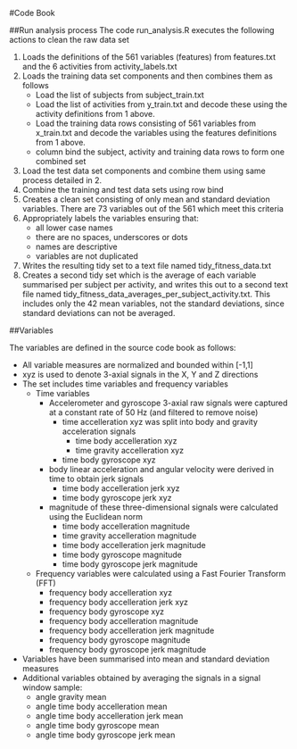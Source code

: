 #Code Book

##Run analysis process
The code run_analysis.R executes the following actions to clean the raw data set 
 1. Loads the definitions of the 561 variables (features) from features.txt and the 6 activities from activity_labels.txt
 2. Loads the training data set components and then combines them as follows
    * Load the list of subjects from subject_train.txt
    * Load the list of activities from y_train.txt and decode these using the activity definitions from 1 above.
    * Load the training data rows consisting of 561 variables from x_train.txt and decode the variables using the features definitions from 1 above.
    * column bind the subject, activity and training data rows to form one combined set
 3. Load the test data set components and combine them using same process detailed in 2.
 4. Combine the training and test data sets using row bind
 5. Creates a clean set consisting of only mean and standard deviation variables. There are 73 variables out of the 561 which meet this criteria
 6. Appropriately labels the variables ensuring that: 
    * all lower case names
    * there are no spaces, underscores or dots
    * names are descriptive
    * variables are not duplicated
 7. Writes the resulting tidy set to a text file named tidy_fitness_data.txt
 8. Creates a second tidy set which is the average of each variable summarised per subject per activity, and writes this out to a second text file named tidy_fitness_data_averages_per_subject_activity.txt. This includes only the 42 mean variables, not the standard deviations, since standard deviations can not be averaged.
 
##Variables

The variables are defined in the source code book as follows:
 * All variable measures are normalized and bounded within [-1,1]
 * xyz is used to denote 3-axial signals in the X, Y and Z directions 
 * The set includes time variables and frequency variables
   * Time variables 
     * Accelerometer and gyroscope 3-axial raw signals were captured at a constant rate of 50 Hz (and filtered to remove noise)
       * time accelleration xyz was split into body and gravity acceleration signals 
         * time body accelleration xyz 
         * time gravity accelleration xyz
       * time body gyroscope xyz
     * body linear acceleration and angular velocity were derived in time to obtain jerk signals 
       * time body accelleration jerk xyz 
       * time body gyroscope jerk xyz 
     * magnitude of these three-dimensional signals were calculated using the Euclidean norm
       * time body accelleration magnitude
       * time gravity accelleration magnitude
       * time body accelleration jerk magnitude
       * time body gyroscope magnitude
       * time body gyroscope jerk magnitude 
   * Frequency variables were calculated using a Fast Fourier Transform (FFT)  
     * frequency body accelleration xyz
     * frequency body accelleration jerk xyz
     * frequency body gyroscope xyz
     * frequency body accelleration magnitude
     * frequency body accelleration jerk magnitude 
     * frequency body gyroscope magnitude
     * frequency body gyroscope jerk magnitude
 * Variables have been summarised into mean and standard deviation measures
 * Additional variables obtained by averaging the signals in a signal window sample:
   * angle gravity mean
   * angle time body accelleration mean
   * angle time body accelleration jerk mean
   * angle time body gyroscope mean
   * angle time body gyroscope jerk mean


